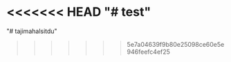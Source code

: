 <<<<<<< HEAD
"# test" 
=======
"# tajimahalsitdu" 
>>>>>>> 5e7a04639f9b80e25098ce60e5e946feefc4ef25
